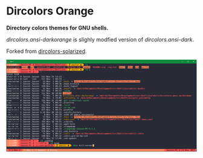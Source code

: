 # Dircolors Orange

**Directory colors themes for GNU shells.**

*dircolors.ansi-darkorange* is slighly modfied version of *dircolors.ansi-dark*.

Forked from [dircolors-solarized](https://github.com/seebi/dircolors-solarized).

![img](./screenshots/orange.png "Dircolors Orange")
